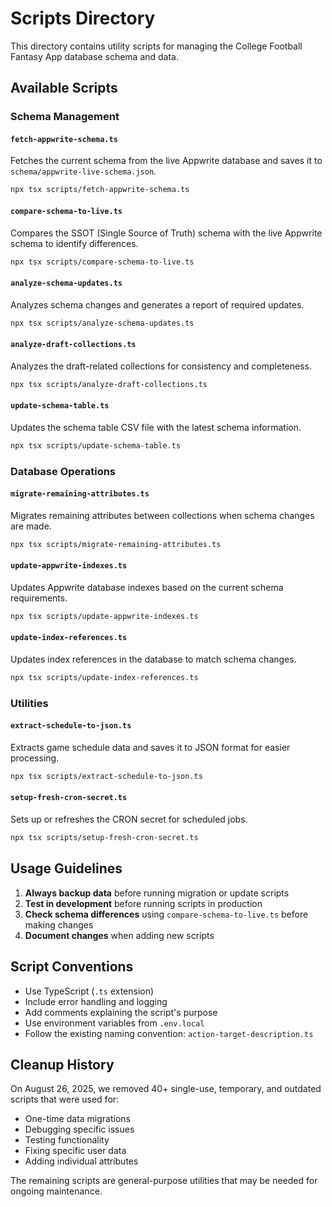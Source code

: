 # Scripts Directory

This directory contains utility scripts for managing the College Football Fantasy App database schema and data.

## Available Scripts

### Schema Management

#### `fetch-appwrite-schema.ts`
Fetches the current schema from the live Appwrite database and saves it to `schema/appwrite-live-schema.json`.
```bash
npx tsx scripts/fetch-appwrite-schema.ts
```

#### `compare-schema-to-live.ts`
Compares the SSOT (Single Source of Truth) schema with the live Appwrite schema to identify differences.
```bash
npx tsx scripts/compare-schema-to-live.ts
```

#### `analyze-schema-updates.ts`
Analyzes schema changes and generates a report of required updates.
```bash
npx tsx scripts/analyze-schema-updates.ts
```

#### `analyze-draft-collections.ts`
Analyzes the draft-related collections for consistency and completeness.
```bash
npx tsx scripts/analyze-draft-collections.ts
```

#### `update-schema-table.ts`
Updates the schema table CSV file with the latest schema information.
```bash
npx tsx scripts/update-schema-table.ts
```

### Database Operations

#### `migrate-remaining-attributes.ts`
Migrates remaining attributes between collections when schema changes are made.
```bash
npx tsx scripts/migrate-remaining-attributes.ts
```

#### `update-appwrite-indexes.ts`
Updates Appwrite database indexes based on the current schema requirements.
```bash
npx tsx scripts/update-appwrite-indexes.ts
```

#### `update-index-references.ts`
Updates index references in the database to match schema changes.
```bash
npx tsx scripts/update-index-references.ts
```

### Utilities

#### `extract-schedule-to-json.ts`
Extracts game schedule data and saves it to JSON format for easier processing.
```bash
npx tsx scripts/extract-schedule-to-json.ts
```

#### `setup-fresh-cron-secret.ts`
Sets up or refreshes the CRON secret for scheduled jobs.
```bash
npx tsx scripts/setup-fresh-cron-secret.ts
```

## Usage Guidelines

1. **Always backup data** before running migration or update scripts
2. **Test in development** before running scripts in production
3. **Check schema differences** using `compare-schema-to-live.ts` before making changes
4. **Document changes** when adding new scripts

## Script Conventions

- Use TypeScript (`.ts` extension)
- Include error handling and logging
- Add comments explaining the script's purpose
- Use environment variables from `.env.local`
- Follow the existing naming convention: `action-target-description.ts`

## Cleanup History

On August 26, 2025, we removed 40+ single-use, temporary, and outdated scripts that were used for:
- One-time data migrations
- Debugging specific issues
- Testing functionality
- Fixing specific user data
- Adding individual attributes

The remaining scripts are general-purpose utilities that may be needed for ongoing maintenance.
